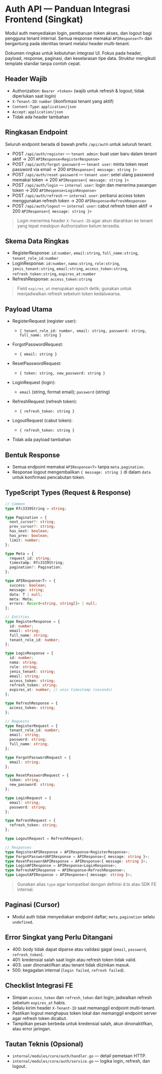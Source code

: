 # Auth API — Panduan Integrasi Frontend (Singkat)

Modul auth menyediakan login, pembaruan token akses, dan logout bagi pengguna tenant internal. Semua response memakai `APIResponse<T>` dan bergantung pada identitas tenant melalui header multi-tenant.

Dokumen ringkas untuk kebutuhan integrasi UI. Fokus pada header, payload, response, paginasi, dan keselarasan tipe data. Struktur mengikuti template standar tanpa contoh cepat.

## Header Wajib

- Authorization: `Bearer <token>` (wajib untuk refresh & logout; tidak diperlukan saat login)
- `X-Tenant-ID`: `number` (ikonfirmasi tenant yang aktif)
- `Content-Type`: `application/json`
- `Accept`: `application/json`
- Tidak ada header tambahan

## Ringkasan Endpoint

Seluruh endpoint berada di bawah prefix `/api/auth` untuk seluruh tenant.

- POST `/api/auth/register` — `tenant admin`: buat user baru dalam tenant aktif → 201 `APIResponse<RegisterResponse>`
- POST `/api/auth/forgot-password` — `tenant user`: minta token reset password via email → 200 `APIResponse<{ message: string }>`
- POST `/api/auth/reset-password` — `tenant user`: setel ulang password memakai token → 200 `APIResponse<{ message: string }>`
- POST `/api/auth/login` — `internal user`: login dan menerima pasangan token → 200 `APIResponse<LoginResponse>`
- POST `/api/auth/refresh` — `internal user`: perbarui access token menggunakan refresh token → 200 `APIResponse<RefreshResponse>`
- POST `/api/auth/logout` — `internal user`: cabut refresh token aktif → 200 `APIResponse<{ message: string }>`

> Login menerima header `X-Tenant-ID` agar akun diarahkan ke tenant yang tepat meskipun Authorization belum tersedia.

## Skema Data Ringkas

- RegisterResponse: `id:number`, `email:string`, `full_name:string`, `tenant_role_id:number`
- LoginResponse: `id:number`, `nama:string`, `role:string`, `jenis_tenant:string`, `email:string`, `access_token:string`, `refresh_token:string`, `expires_at:number`
- RefreshResponse: `access_token:string`

> Field `expires_at` merupakan epoch detik; gunakan untuk menjadwalkan refresh sebelum token kedaluwarsa.

## Payload Utama

- RegisterRequest (register user):
  - `{ tenant_role_id: number, email: string, password: string, full_name: string }`

- ForgotPasswordRequest:
  - `{ email: string }`

- ResetPasswordRequest:
  - `{ token: string, new_password: string }`

- LoginRequest (login):
  - `email` (string, format email); `password` (string)

- RefreshRequest (refresh token):
  - `{ refresh_token: string }`

- LogoutRequest (cabut token):
  - `{ refresh_token: string }`

- Tidak ada payload tambahan

## Bentuk Response

- Semua endpoint memakai `APIResponse<T>` tanpa `meta.pagination`.
- Response logout mengembalikan `{ message: string }` di dalam `data` untuk konfirmasi pencabutan token.

## TypeScript Types (Request & Response)

```ts
// Common
type Rfc3339String = string;

type Pagination = {
  next_cursor?: string;
  prev_cursor?: string;
  has_next: boolean;
  has_prev: boolean;
  limit: number;
};

type Meta = {
  request_id: string;
  timestamp: Rfc3339String;
  pagination?: Pagination;
};

type APIResponse<T> = {
  success: boolean;
  message: string;
  data: T | null;
  meta: Meta;
  errors: Record<string, string[]> | null;
};

// Entities
type RegisterResponse = {
  id: number;
  email: string;
  full_name: string;
  tenant_role_id: number;
};

type LoginResponse = {
  id: number;
  nama: string;
  role: string;
  jenis_tenant: string;
  email: string;
  access_token: string;
  refresh_token: string;
  expires_at: number; // unix timestamp (seconds)
};

type RefreshResponse = {
  access_token: string;
};

// Requests
type RegisterRequest = {
  tenant_role_id: number;
  email: string;
  password: string;
  full_name: string;
};

type ForgotPasswordRequest = {
  email: string;
};

type ResetPasswordRequest = {
  token: string;
  new_password: string;
};

type LoginRequest = {
  email: string;
  password: string;
};

type RefreshRequest = {
  refresh_token: string;
};

type LogoutRequest = RefreshRequest;

// Responses
type RegisterAPIResponse = APIResponse<RegisterResponse>;
type ForgotPasswordAPIResponse = APIResponse<{ message: string }>;
type ResetPasswordAPIResponse = APIResponse<{ message: string }>;
type LoginAPIResponse = APIResponse<LoginResponse>;
type RefreshAPIResponse = APIResponse<RefreshResponse>;
type LogoutAPIResponse = APIResponse<{ message: string }>;
```

> Gunakan alias `type` agar kompatibel dengan definisi d.ts atau SDK FE internal.

## Paginasi (Cursor)

- Modul auth tidak menyediakan endpoint daftar; `meta.pagination` selalu `undefined`.

## Error Singkat yang Perlu Ditangani

- 400: body tidak dapat diparse atau validasi gagal (`email`, `password`, `refresh_token`).
- 401: kredensial salah saat login atau refresh token tidak valid.
- 403: user dinonaktifkan atau tenant tidak diizinkan masuk.
- 500: kegagalan internal (`login failed`, `refresh failed`).

## Checklist Integrasi FE

- Simpan `access_token` dan `refresh_token` dari login; jadwalkan refresh sebelum `expires_at` habis.
- Selalu kirim header `X-Tenant-ID` saat memanggil endpoint multi-tenant.
- Pastikan logout menghapus token lokal dan memanggil endpoint server agar refresh token dicabut.
- Tampilkan pesan berbeda untuk kredensial salah, akun dinonaktifkan, atau error jaringan.

## Tautan Teknis (Opsional)

- `internal/modules/core/auth/handler.go` — detail pemetaan HTTP.
- `internal/modules/core/auth/service.go` — logika login, refresh, dan logout.
